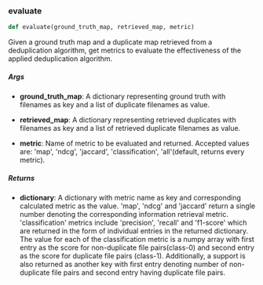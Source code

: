 ### evaluate
```python
def evaluate(ground_truth_map, retrieved_map, metric)
```
Given a ground truth map and a duplicate map retrieved from a deduplication algorithm, get metrics to evaluate the effectiveness of the applied deduplication algorithm.


##### Args
* **ground_truth_map**: A dictionary representing ground truth with filenames as key and a list of duplicate filenames
                  as value.

* **retrieved_map**: A dictionary representing retrieved duplicates with filenames as key and a list of retrieved
               duplicate filenames as value.

* **metric**:  Name of metric to be evaluated and returned. Accepted values are: 'map', 'ndcg', 'jaccard',
        'classification', 'all'(default, returns every metric).

##### Returns
* **dictionary**: A dictionary with metric name as key and corresponding calculated metric as the value. 'map', 'ndcg'
            and 'jaccard' return a single number denoting the corresponding information retrieval metric.
            'classification' metrics include 'precision', 'recall' and 'f1-score' which are returned in the form
            of individual entries in the returned dictionary. The value for each of the classification metric
            is a numpy array with first entry as the score for non-duplicate file pairs(class-0) and second
            entry as the score for duplicate file pairs (class-1). Additionally, a support is also returned as
            another key with first entry denoting number of non-duplicate file pairs and second entry having
            duplicate file pairs.


